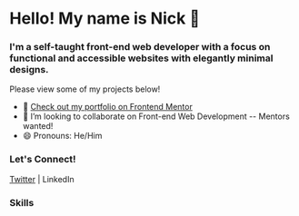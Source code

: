 # Hello! My name is Nick 👋
### I'm a self-taught front-end web developer with a focus on functional and accessible websites with elegantly minimal designs.

Please view some of my projects below!

- 🔭 [Check out my portfolio on Frontend Mentor](https://www.frontendmentor.io/profile/HarmoniaCodes)
- 👯 I’m looking to collaborate on Front-end Web Development -- Mentors wanted!
- 😄 Pronouns: He/Him

### Let's Connect!
[Twitter](http://twitter.com/harmoniacodes) | LinkedIn

### Skills

